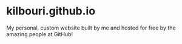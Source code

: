 # kilbouri.github.io

My personal, custom website built by me and hosted for free by the amazing people at GitHub!
